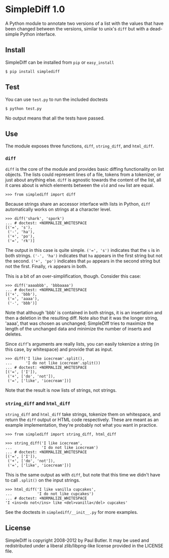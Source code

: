
SimpleDiff 1.0
==============

A Python module to annotate two versions of a list with the
values that have been changed between the versions, similar
to unix's `diff` but with a dead-simple Python interface.

Install
-------

SimpleDiff can be installed from `pip` or `easy_install`

    $ pip install simplediff

Test
----

You can use `test.py` to run the included doctests

    $ python test.py

No output means that all the tests have passed.

Use
---

The module exposes three functions, `diff`, `string_diff`,
and `html_diff`.

### `diff`

`diff` is the core of the module and provides basic diffing
functionality on list objects. The lists could represent
lines of a file, tokens from a tokenizer, or just about
anything else. `diff` is agnostic towards the content of the
list, all it cares about is which elements between the
`old` and `new` list are equal.

    >>> from simplediff import diff

Because strings share an accessor interface with lists in
Python, `diff` automatically works on strings at a character
level.

    >>> diff('shark', 'spork')
    ... # doctest: +NORMALIZE_WHITESPACE
    [('=', 's'),
     ('-', 'ha'),
     ('+', 'po'),
     ('=', 'rk')]

The output in this case is quite simple. `('=', 's')` indicates
that the `s` is in both strings. `('-', 'ha')` indicates that
`ha` appears in the first string but not the second.
`('+', 'po')` indicates that `po` appears in the second string
but not the first. Finally, `rk` appears in both.

This is a bit of an over-simplification, though. Consider this
case:

    >>> diff('aaaabbb', 'bbbaaaa')
    ... # doctest: +NORMALIZE_WHITESPACE
    [('+', 'bbb'),
     ('=', 'aaaa'),
     ('-', 'bbb')]

Note that although 'bbb' is contained in both strings, it is
an insertation and then a deletion in the resulting diff.
Note also that it was the longer string, 'aaaa', that was
chosen as unchanged; SimpleDiff tries to maximize the
length of the unchanged data and minimize the number of
inserts and deletes.

Since `diff`'s arguments are really lists, you can easily
tokenize a string (in this case, by whitespace) and provide
that as input.

    >>> diff('I like icecream'.split(),
    ...      'I do not like icecream'.split())
    ... # doctest: +NORMALIZE_WHITESPACE
    [('=', ['I']),
     ('+', ['do', 'not']),
     ('=', ['like', 'icecream'])]

Note that the result is now lists of strings, not strings.

### `string_diff` and `html_diff`

`string_diff` and `html_diff` take strings, tokenize them
on whitespace, and return the `diff` output or HTML code
respectively. These are meant as an example implementation,
they're probably not what you want in practice.

    >>> from simplediff import string_diff, html_diff

    >>> string_diff('I like icecream',
    ...             'I do not like icecream')
    ... # doctest: +NORMALIZE_WHITESPACE
    [('=', ['I']),
     ('+', ['do', 'not']),
     ('=', ['like', 'icecream'])]

This is the same output as with `diff`, but note that this
time we didn't have to call `.split()` on the input strings.

    >>> html_diff('I like vanilla cupcakes',
    ...           'I do not like cupcakes')
    ... # doctest: +NORMALIZE_WHITESPACE
    'I <ins>do not</ins> like <del>vanilla</del> cupcakes'

See the doctests in `simplediff/__init__.py` for more
examples.

License
-------

SimpleDiff is copyright 2008-2012 by Paul Butler. It may
be used and redistributed under a liberal zlib/libpng-like
license provided in the LICENSE file.

